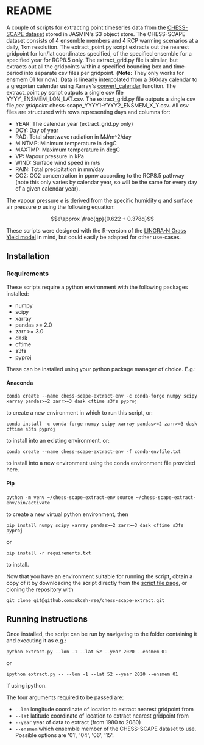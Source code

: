 # README

A couple of scripts for extracting point timeseries data from the [CHESS-SCAPE dataset](https://catalogue.ceda.ac.uk/uuid/8194b416cbee482b89e0dfbe17c5786c/) stored in JASMIN's S3 object store. The CHESS-SCAPE dataset consists of 4 ensemble members and 4 RCP warming scenarios at a daily, 1km resolution. The extract_point.py script extracts out the nearest gridpoint for lon/lat coordinates specified, of the specified ensemble for a specified year for RCP8.5 only. The extract_grid.py file is similar, but extracts out all the gridpoints within a specified bounding box and time-period into separate csv files per gridpoint. (**Note:** They only works for ensmem 01 for now). Data is linearly interpolated from a 360day calendar to a gregorian calendar using Xarray's [convert_calendar](https://docs.xarray.dev/en/stable/generated/xarray.Dataset.convert_calendar.html) function. The extract_point.py script outputs a single csv file YYYY_ENSMEM_LON_LAT.csv. The extract_grid.py file outputs a single csv file *per gridpoint* chess-scape_YYYY1-YYYY2_ENSMEM_X_Y.csv. All csv files are structured with rows representing days and columns for:
- YEAR: The calendar year (extract_grid.py only)
- DOY: Day of year
- RAD: Total shortwave radiation in MJ/m^2/day
- MINTMP: Minimum temperature in degC
- MAXTMP: Maximum temperature in degC
- VP: Vapour pressure in kPa
- WIND: Surface wind speed in m/s
- RAIN: Total precipitation in mm/day
- CO2: CO2 concentration in ppmv according to the RCP8.5 pathway (note this only varies by calendar year, so will be the same for every day of a given calendar year).

The vapour pressure $e$ is derived from the specific humidity $q$ and surface air pressure $p$ using the following equation:

$$e\approx \frac{qp}{0.622 + 0.378q}$$

These scripts were designed with the R-version of the [LINGRA-N Grass Yield model](https://models.pps.wur.nl/r-version-lingra-model) in mind, but could easily be adapted for other use-cases.

## Installation

### Requirements
These scripts require a python environment with the following packages installed:
- numpy
- scipy
- xarray
- pandas >= 2.0
- zarr >= 3.0
- dask
- cftime
- s3fs
- pyproj

These can be installed using your python package manager of choice. E.g.:

#### Anaconda
```conda create --name chess-scape-extract-env -c conda-forge numpy scipy xarray pandas>=2 zarr>=3 dask cftime s3fs pyproj```

to create a new environment in which to run this script, or:

```conda install -c conda-forge numpy scipy xarray pandas>=2 zarr>=3 dask cftime s3fs pyproj```

to install into an existing environment, or:

```conda create --name chess-scape-extract-env -f conda-envfile.txt```

to install into a new environment using the conda environment file provided here.

#### Pip

```python -m venv ~/chess-scape-extract-env```
```source ~/chess-scape-extract-env/bin/activate```

to create a new virtual python environment, then

```pip install numpy scipy xarray pandas>=2 zarr>=3 dask cftime s3fs pyproj```

or

```pip install -r requirements.txt```

to install.

Now that you have an environment suitable for running the script, obtain a copy of it by downloading the script directly from the [script file page](https://github.com/ukceh-rse/chess-scape-extract/blob/main/extract.py), or cloning the repository with 

```git clone git@github.com:ukceh-rse/chess-scape-extract.git```

## Running instructions

Once installed, the script can be run by navigating to the folder containing it and executing it as e.g.:

```python extract.py --lon -1 --lat 52 --year 2020 --ensmem 01```

or 

```ipython extract.py -- --lon -1 --lat 52 --year 2020 --ensmem 01```

if using ipython.

The four arguments required to be passed are:
- ```--lon``` longitude coordinate of location to extract nearest gridpoint from
- ```--lat``` latitude coordinate of location to extract nearest gridpoint from
- ```--year``` year of data to extract (from 1980 to 2080)
- ```--ensmem``` which ensemble member of the CHESS-SCAPE dataset to use. Possible options are '01', '04', '06', '15'.
